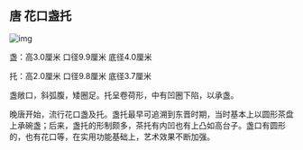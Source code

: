 ## 唐 花口盏托

![img](http://img.taoart.com/group1/M00/0D/DB/CqjkJ19HgxOAYFrJAAEInNsCV-k157.jpg)

盏：高3.0厘米  口径9.9厘米 底径4.0厘米

托：高2.0厘米 口径9.8厘米 底径3.7厘米

盏敞口，斜弧腹，矮圈足。托呈卷荷形，中有凹圈下陷，以承盏。

晚唐开始，流行花口盏及托。盏托最早可追溯到东晋时期，当时基本上以圆形茶盘上承碗盏；后来，盏托的形制颇多，茶托有内凹也有上凸如高台子。盏口有圆形的，也有花口等，在实用功能基础上，艺术效果不断加强。